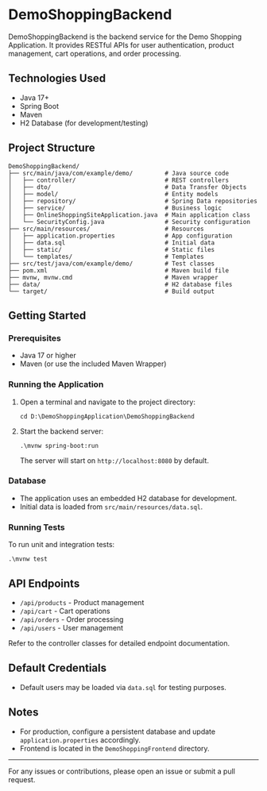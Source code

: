 # DemoShoppingBackend

DemoShoppingBackend is the backend service for the Demo Shopping Application. It provides RESTful APIs for user authentication, product management, cart operations, and order processing.

## Technologies Used
- Java 17+
- Spring Boot
- Maven
- H2 Database (for development/testing)

## Project Structure
```
DemoShoppingBackend/
├── src/main/java/com/example/demo/         # Java source code
│   ├── controller/                         # REST controllers
│   ├── dto/                                # Data Transfer Objects
│   ├── model/                              # Entity models
│   ├── repository/                         # Spring Data repositories
│   ├── service/                            # Business logic
│   ├── OnlineShoppingSiteApplication.java  # Main application class
│   └── SecurityConfig.java                 # Security configuration
├── src/main/resources/                     # Resources
│   ├── application.properties              # App configuration
│   ├── data.sql                            # Initial data
│   ├── static/                             # Static files
│   └── templates/                          # Templates
├── src/test/java/com/example/demo/         # Test classes
├── pom.xml                                 # Maven build file
├── mvnw, mvnw.cmd                          # Maven wrapper
├── data/                                   # H2 database files
└── target/                                 # Build output
```

## Getting Started

### Prerequisites
- Java 17 or higher
- Maven (or use the included Maven Wrapper)

### Running the Application
1. Open a terminal and navigate to the project directory:
   ```
   cd D:\DemoShoppingApplication\DemoShoppingBackend
   ```
2. Start the backend server:
   ```
   .\mvnw spring-boot:run
   ```
   The server will start on `http://localhost:8080` by default.

### Database
- The application uses an embedded H2 database for development.
- Initial data is loaded from `src/main/resources/data.sql`.

### Running Tests
To run unit and integration tests:
```
.\mvnw test
```

## API Endpoints
- `/api/products` - Product management
- `/api/cart` - Cart operations
- `/api/orders` - Order processing
- `/api/users` - User management

Refer to the controller classes for detailed endpoint documentation.

## Default Credentials
- Default users may be loaded via `data.sql` for testing purposes.

## Notes
- For production, configure a persistent database and update `application.properties` accordingly.
- Frontend is located in the `DemoShoppingFrontend` directory.

---

For any issues or contributions, please open an issue or submit a pull request.


